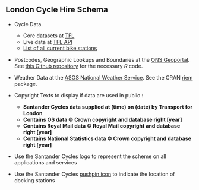 ## London Cycle Hire Schema

 - Cycle Data.
   - Core datasets at [TFL](http://cycling.data.tfl.gov.uk/)
   - Live data at [TFL API](https://api.tfl.gov.uk/bikepoint)
   - [List of all current bike stations](https://tfl.gov.uk/tfl/syndication/feeds/cycle-hire/livecyclehireupdates.xml)
 - Postcodes, Geographic Lookups and Boundaries at the [ONS Geoportal](https://geoportal.statistics.gov.uk/). See [this Github repository](https://github.com/lvalnegri/projects-geography_uk) for the necessary *R* code.
 - Weather Data at the [ASOS National Weather Service](https://w2.weather.gov/climate/). See the CRAN [riem](https://cran.r-project.org/package=riem) package. 

 - Copyright Texts to display if data are used in public : 
   - **Santander Cycles data supplied at (time) on (date) by Transport for London**
   - **Contains OS data © Crown copyright and database right [year]**
   - **Contains Royal Mail data © Royal Mail copyright and database right [year]**
   - **Contains National Statistics data © Crown copyright and database right [year]**
 - Use the Santander Cycles [logo]() to represent the scheme on all applications and services
 - Use the Santander Cycles [pushpin icon](http://tfl.gov.uk/cdn/static/cms/images/promos/cycle-hire-pushpin-icon.gif) to indicate the location of docking stations

